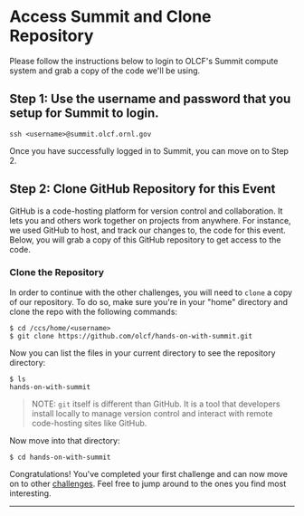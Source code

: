 # Access Summit and Clone Repository

Please follow the instructions below to login to OLCF's Summit compute system and grab a copy of the code we'll be using.


## Step 1: Use the username and password that you setup for Summit to login. 

```
ssh <username>@summit.olcf.ornl.gov
```

Once you have successfully logged in to Summit, you can move on to Step 2.

## Step 2: Clone GitHub Repository for this Event

GitHub is a code-hosting platform for version control and collaboration. It lets you and others work together on projects from anywhere. For instance, we used GitHub to host, and track our changes to, the code for this event. Below, you will grab a copy of this GitHub repository to get access to the code.

### Clone the Repository

In order to continue with the other challenges, you will need to `clone` a copy of our repository. To do so, make sure you're in your "home" directory and clone the repo with the following commands:

```
$ cd /ccs/home/<username>
$ git clone https://github.com/olcf/hands-on-with-summit.git
```
Now you can list the files in your current directory to see the repository directory: 

```
$ ls
hands-on-with-summit
```

> NOTE: `git` itself is different than GitHub. It is a tool that developers install locally to manage version control and interact with remote code-hosting sites like GitHub.

Now move into that directory:

```
$ cd hands-on-with-summit
```

Congratulations! You've completed your first challenge and can now move on to other [challenges](../). Feel free to jump around to the ones you find most interesting.

<hr>
